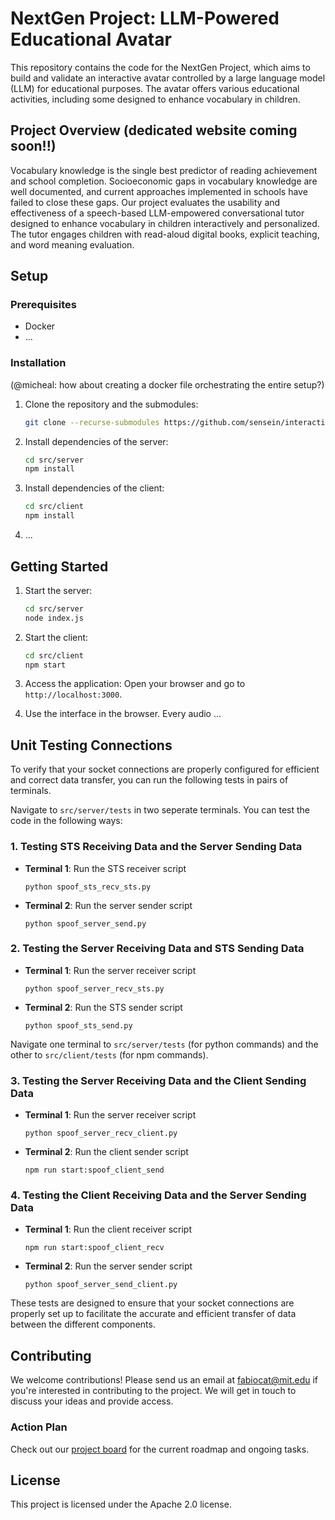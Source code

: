 # NextGen Project: LLM-Powered Educational Avatar

This repository contains the code for the NextGen Project, which aims to build and validate an interactive avatar controlled by a large language model (LLM) for educational purposes. The avatar offers various educational activities, including some designed to enhance vocabulary in children.

## Project Overview (dedicated website coming soon!!)

Vocabulary knowledge is the single best predictor of reading achievement and school completion. Socioeconomic gaps in vocabulary knowledge are well documented, and current approaches implemented in schools have failed to close these gaps. Our project evaluates the usability and effectiveness of a speech-based LLM-empowered conversational tutor designed to enhance vocabulary in children interactively and personalized. The tutor engages children with read-aloud digital books, explicit teaching, and word meaning evaluation.

## Setup

### Prerequisites

- Docker
- ...

### Installation 
(@micheal: how about creating a docker file orchestrating the entire setup?)

1. Clone the repository and the submodules:
    ```bash
    git clone --recurse-submodules https://github.com/sensein/interactive-avatar.git
    ```

2. Install dependencies of the server:
    ```bash
    cd src/server
    npm install
    ```

3. Install dependencies of the client:
    ```bash
    cd src/client
    npm install

4. ...

## Getting Started

1. Start the server:
    ```bash
    cd src/server
    node index.js
    ```

2. Start the client:
    ```bash
    cd src/client
    npm start
    ```

3. Access the application:
    Open your browser and go to `http://localhost:3000`.

4. Use the interface in the browser. Every audio ...

## Unit Testing Connections

To verify that your socket connections are properly configured for efficient and correct data transfer, you can run the following tests in pairs of terminals.

Navigate to `src/server/tests` in two seperate terminals.  You can test the code in the following ways:

### 1. Testing STS Receiving Data and the Server Sending Data
- **Terminal 1**: Run the STS receiver script
  ```
  python spoof_sts_recv_sts.py
  ```
- **Terminal 2**: Run the server sender script
  ```
  python spoof_server_send.py
  ```

### 2. Testing the Server Receiving Data and STS Sending Data
- **Terminal 1**: Run the server receiver script
  ```
  python spoof_server_recv_sts.py
  ```
- **Terminal 2**: Run the STS sender script
  ```
  python spoof_sts_send.py
  ```

Navigate one terminal to `src/server/tests` (for python commands) and the other to `src/client/tests` (for npm commands).

### 3. Testing the Server Receiving Data and the Client Sending Data

- **Terminal 1**: Run the server receiver script
  ```
  python spoof_server_recv_client.py
  ```
- **Terminal 2**: Run the client sender script
  ```
  npm run start:spoof_client_send
  ```

### 4. Testing the Client Receiving Data and the Server Sending Data
- **Terminal 1**: Run the client receiver script
  ```
  npm run start:spoof_client_recv
  ```
- **Terminal 2**: Run the server sender script
  ```
  python spoof_server_send_client.py
  ```

These tests are designed to ensure that your socket connections are properly set up to facilitate the accurate and efficient transfer of data between the different components.

## Contributing

We welcome contributions! Please send us an email at [fabiocat@mit.edu](mailto:fabiocat@mit.edu) if you're interested in contributing to the project. We will get in touch to discuss your ideas and provide access.

### Action Plan

Check out our [project board](https://github.com/orgs/sensein/projects/48/views/1) for the current roadmap and ongoing tasks.

## License

This project is licensed under the Apache 2.0 license.